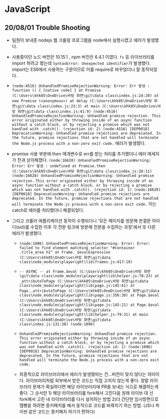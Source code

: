 # JavaScript

## 20/08/01 Trouble Shooting

- 팀원이 보내준 nodejs 웹 크롤링 프로그램을 node에서 실행시켰고 에러가 발생했다.
- 사용중이던 노드 버전은 10.15.1 , npm 버전은 6.4.1 이였다. `fs` 등 라이브러리를 import 하려고 했는데 `SyntaxError: Unexpected identifier`가 발생했다. import는 ES6에서 사용하는 구문이므로 이를 require로 바꾸었더니 잘 동작되었다.

- `(node:4516) UnhandledPromiseRejectionWarning: Error: Err 발생 : function () { [native code] } at Promise (C:\Users\khk05\OneDrive\바탕 화면\git\data class\index.js:24:20) at new Promise (<anonymous>) at delay (C:\Users\khk05\OneDrive\바탕 화면\git\data class\index.js:23:3) at main (C:\Users\khk05\OneDrive\바탕 화면\git\data class\index.js:41:9) (node:4516) UnhandledPromiseRejectionWarning: Unhandled promise rejection. This error originated either by throwing inside of an async function without a catch block, or by rejecting a promise which was not handled with .catch(). (rejection id: 2) (node:4516) [DEP0018] DeprecationWarning: Unhandled promise rejections are deprecated. In the future, promise rejections that are not handled will terminate the Node.js process with a non-zero exit code.` 에러가 발생했다.

- promise 사용 부분에 then 매개변수로 err를 받는 처리를 추가했더니 에러 메세지가 전과 상이해졌다. `(node:16628) UnhandledPromiseRejectionWarning: Error: Err 발생 : undefined at Promise.then (C:\Users\khk05\OneDrive\바탕 화면\git\data class\index.js:26:11) (node:16628) UnhandledPromiseRejectionWarning: Unhandled promise rejection.`
  `This error originated either by throwing inside of an async function without a catch block, or by rejecting a promise which was not handled with .catch(). (rejection id: 1) (node:16628)`
  `[DEP0018] DeprecationWarning: Unhandled promise rejections are deprecated. In the future, promise rejections that are not handled will terminate the Node.js process with a non-zero exit code.` 이는 catch로 에러를 처리했더니 해결되었다.

- 그리고 크롤러 애플리케이션 동작이 수행되더니 '모든 페이지를 방문해 판결문 아이디(sid)를 수집한 이후 각 전문 링크에 방문해 전문을 수집하는 과정'에서 또 다른 에러가 발생했다.

  - `(node:1096) UnhandledPromiseRejectionWarning: Error: Error: failed to find element matching selector "#container .title_area h2" at Frame._$evalExpression (C:\Users\khk05\OneDrive\바탕 화면\git\data class\node_modules\playwright\lib\frames.js:417:19)`

  - `-- ASYNC -- at Frame.$eval (C:\Users\khk05\OneDrive\바탕 화면\git\data class\node_modules\playwright\lib\helper.js:78:23) at _attributeToPage (C:\Users\khk05\OneDrive\바탕 화면\git\data class\node_modules\playwright\lib\page.js:145:61) at Page._attributeToPage (C:\Users\khk05\OneDrive\바탕 화면\git\data class\node_modules\playwright\lib\page.js:356:20) at Page.$eval (C:\Users\khk05\OneDrive\바탕 화면\git\data class\node_modules\playwright\lib\page.js:145:21) at Page.$eval (C:\Users\khk05\OneDrive\바탕 화면\git\data class\node_modules\playwright\lib\helper.js:79:31) at main (C:\Users\khk05\OneDrive\바탕 화면\git\data class\index.js:131:30) (node:1096)`

  - `UnhandledPromiseRejectionWarning: Unhandled promise rejection. This error originated either by throwing inside of an async function without a catch block, or by rejecting a promise which was not handled with .catch(). (rejection id: 1) (node:1096) [DEP0018] DeprecationWarning: Unhandled promise rejections are deprecated. In the future, promise rejections that are not handled will terminate the Node.js process with a non-zero exit code.`

  - 최종적으로 라이브러리에서 에러가 발생했따는 건...버전이 맞지 않다는 의미이다. 라이브러리처럼 외부에서 받은 코드는 직접 고치지 않는게 좋다. 정말 라이브러리 문제가 확실하다면 해당 라이브러리에 PR을 보내는 식으로 해결하는게 좋다. 그 순서란 1) 해당 라이브러리를 fork해서 고친다음 원래 라이브 대 신 fork해서 고친 내 라이브러리를 다시 설치하는 방법 2)더 간단한 임시방편으로 땜빵을 하려면 몽키패치를 해서 동적으로 코드를 바꿔치기 하는 방법. (JS나 파이썬 같은 코드는 몽키패치 하기가 편하다)
